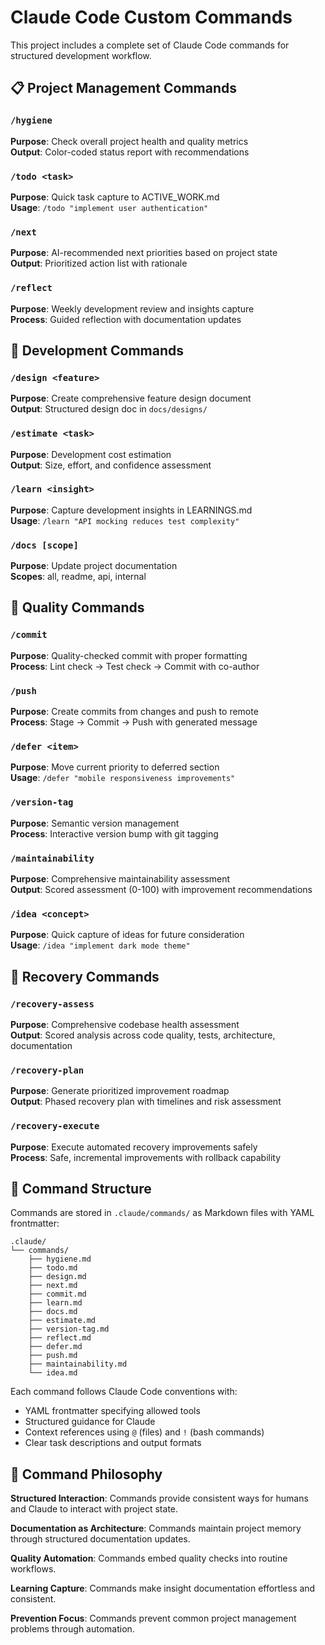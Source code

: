 # Claude Code Custom Commands

This project includes a complete set of Claude Code commands for structured development workflow.

## 📋 Project Management Commands

### `/hygiene`
**Purpose**: Check overall project health and quality metrics  
**Output**: Color-coded status report with recommendations

### `/todo <task>`
**Purpose**: Quick task capture to ACTIVE_WORK.md  
**Usage**: `/todo "implement user authentication"`

### `/next`
**Purpose**: AI-recommended next priorities based on project state  
**Output**: Prioritized action list with rationale

### `/reflect`
**Purpose**: Weekly development review and insights capture  
**Process**: Guided reflection with documentation updates

## 🔧 Development Commands

### `/design <feature>`
**Purpose**: Create comprehensive feature design document  
**Output**: Structured design doc in `docs/designs/`

### `/estimate <task>`
**Purpose**: Development cost estimation  
**Output**: Size, effort, and confidence assessment

### `/learn <insight>`
**Purpose**: Capture development insights in LEARNINGS.md  
**Usage**: `/learn "API mocking reduces test complexity"`

### `/docs [scope]`
**Purpose**: Update project documentation  
**Scopes**: all, readme, api, internal

## 🎯 Quality Commands

### `/commit`
**Purpose**: Quality-checked commit with proper formatting  
**Process**: Lint check → Test check → Commit with co-author

### `/push`
**Purpose**: Create commits from changes and push to remote  
**Process**: Stage → Commit → Push with generated message

### `/defer <item>`
**Purpose**: Move current priority to deferred section  
**Usage**: `/defer "mobile responsiveness improvements"`

### `/version-tag`
**Purpose**: Semantic version management  
**Process**: Interactive version bump with git tagging

### `/maintainability`
**Purpose**: Comprehensive maintainability assessment  
**Output**: Scored assessment (0-100) with improvement recommendations

### `/idea <concept>`
**Purpose**: Quick capture of ideas for future consideration  
**Usage**: `/idea "implement dark mode theme"`

## 🏥 Recovery Commands

### `/recovery-assess`
**Purpose**: Comprehensive codebase health assessment  
**Output**: Scored analysis across code quality, tests, architecture, documentation

### `/recovery-plan`
**Purpose**: Generate prioritized improvement roadmap  
**Output**: Phased recovery plan with timelines and risk assessment

### `/recovery-execute`
**Purpose**: Execute automated recovery improvements safely  
**Process**: Safe, incremental improvements with rollback capability

## 📁 Command Structure

Commands are stored in `.claude/commands/` as Markdown files with YAML frontmatter:

```
.claude/
└── commands/
    ├── hygiene.md
    ├── todo.md
    ├── design.md
    ├── next.md
    ├── commit.md
    ├── learn.md
    ├── docs.md
    ├── estimate.md
    ├── version-tag.md
    ├── reflect.md
    ├── defer.md
    ├── push.md
    ├── maintainability.md
    └── idea.md
```

Each command follows Claude Code conventions with:
- YAML frontmatter specifying allowed tools
- Structured guidance for Claude
- Context references using `@` (files) and `!` (bash commands)
- Clear task descriptions and output formats

## 🎯 Command Philosophy

**Structured Interaction**: Commands provide consistent ways for humans and Claude to interact with project state.

**Documentation as Architecture**: Commands maintain project memory through structured documentation updates.

**Quality Automation**: Commands embed quality checks into routine workflows.

**Learning Capture**: Commands make insight documentation effortless and consistent.

**Prevention Focus**: Commands prevent common project management problems through automation.